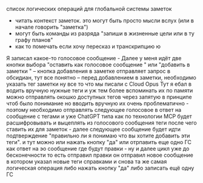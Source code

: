 список логических операций для глобальной системы заметок
- читать контекст заметок. это могут быть просто мысли вслух (или в начале говорить "заметка")
- могут быть команды из разряда "запиши в жизненные цели или в ту графу планов"
- как то помечать если хочу пересказ и транскрипцию ю



Я записал какое-то голосовое сообщение
    - Далее у меня идёт две кнопки выбора "оставить как голосовое сообщение " или "добавить в заметки "
    – кнопка добавления в заметке отправляет запрос в обсидиан, тут все понятно
    – перед добавлением в заметки, необходимо указать тег заметки ну все то что мы писали с Cloud Opus
    Тут я ебал в водить вручную нужные теги и уж тем более вспоминать их по памяти можно отправлять окошко доступных тегов через запятую в принципе чтоб было понимание но вводить вручную их очень проблематично
    - поэтому необходимо отправлять следующее голосовое в ответ на сообщение с тегами и уже ChatGPT типа как по технологии MCP будет расшифровывать и выцеплять из голосового сообщения теги после чего ставить их для заметок
        - далее следующее сообщение будет идти подтверждение "правильно ли я понимаю что вы хотите добавить эти теги". и тут можно или нажать кнопку "да" или отрпавить еще одно ГС как ответ на эо сообщение где будут правки
            - ну и далее цикл уже до бесконечности то есть отправил правки он отправил новое сообщение в котором указал новые теги справками и снова та же самая логическая операция либо нажать кнопку "да" либо записать ещё одну ГС
        
    

